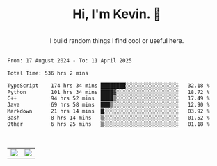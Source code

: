 <!--
**kevin-pek/kevin-pek** is a ✨ _special_ ✨ repository because its `README.md` (this file) appears on your GitHub profile.

Here are some ideas to get you started:

- 🔭 I’m currently working on ...
- 🌱 I’m currently learning ...
- 👯 I’m looking to collaborate on ...
- 🤔 I’m looking for help with ...
- 💬 Ask me about ...
- 📫 How to reach me: ...
- 😄 Pronouns: ...
- ⚡ Fun fact: ...
-->
<div align="center">
  <h1>Hi, I'm Kevin. 👋</h1>
  <br />
  I build random things I find cool or useful here.
</div>
<br />
<!--START_SECTION:waka-->

```txt
From: 17 August 2024 - To: 11 April 2025

Total Time: 536 hrs 2 mins

TypeScript    174 hrs 34 mins ████████░░░░░░░░░░░░░░░░░   32.18 %
Python        101 hrs 34 mins ████▓░░░░░░░░░░░░░░░░░░░░   18.72 %
C++           94 hrs 52 mins  ████▒░░░░░░░░░░░░░░░░░░░░   17.49 %
Java          69 hrs 58 mins  ███▒░░░░░░░░░░░░░░░░░░░░░   12.90 %
Markdown      21 hrs 14 mins  █░░░░░░░░░░░░░░░░░░░░░░░░   03.92 %
Bash          8 hrs 14 mins   ▒░░░░░░░░░░░░░░░░░░░░░░░░   01.52 %
Other         6 hrs 25 mins   ▒░░░░░░░░░░░░░░░░░░░░░░░░   01.18 %
```

<!--END_SECTION:waka-->
<br />
<table width="100%">
  <tr>
    <td align="left" width="50%">
      <img src="https://github-readme-stats-kevin-pek.vercel.app/api?username=kevin-pek&include_all_commits=true&count_private=true&theme=rose_pine" />
    </td>
    <td align="right" width="50%">
      <img src="https://github-readme-stats-kevin-pek.vercel.app/api/top-langs?username=kevin-pek&langs_count=10&hide_progress=true&theme=rose_pine" />
    </td>
  </tr>
</table>
